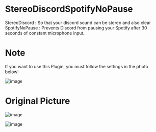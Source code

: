 # StereoDiscordSpotifyNoPause

StereoDiscord : So that your discord sound can be stereo and also clear
SpotifyNoPause : Prevents Discord from pausing your Spotify after 30 seconds of constant microphone input.

# Note
If you want to use this Plugin, you must follow the settings in the photo below!

![image](https://github.com/justfariss/StereoDiscord/assets/49750385/5e976eae-a984-4a73-81bc-1e5851e115f7)


# Original Picture

![image](https://github.com/justfariss/StereoDiscordSpotifyNoPause/assets/49750385/1374e220-1f5c-41dd-819d-4abcce5cafcb)

![image](https://github.com/justfariss/StereoDiscordSpotifyNoPause/assets/49750385/e320e3d7-4e9a-42f7-93e4-e2c4abc7d21f)
